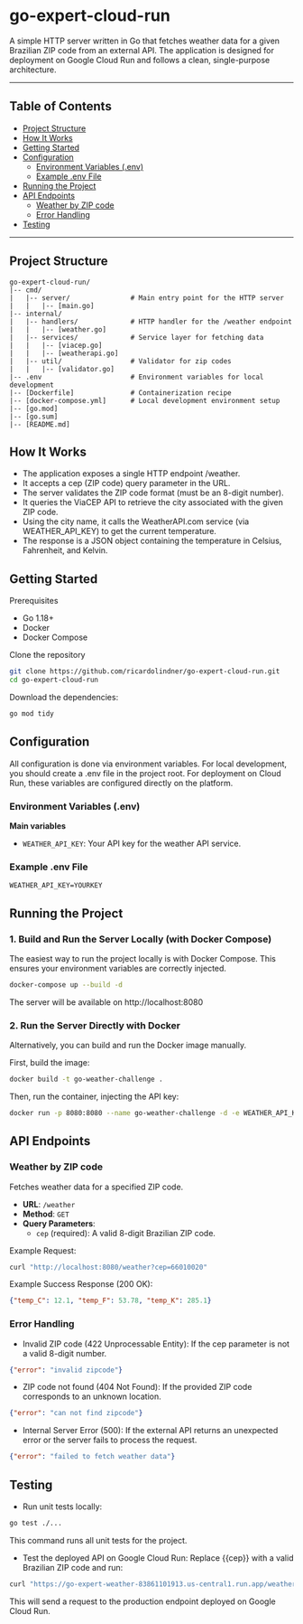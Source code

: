 # go-expert-cloud-run

A simple HTTP server written in Go that fetches weather data for a given Brazilian ZIP code from an external API.
The application is designed for deployment on Google Cloud Run and follows a clean, single-purpose architecture.

---

## Table of Contents
- [Project Structure](#project-structure)
- [How It Works](#how-it-works)
- [Getting Started](#getting-started)
- [Configuration](#configuration)
  - [Environment Variables (.env)](#environment-variables-env)
  - [Example .env File](#example-env-file)
- [Running the Project](#running-the-project)
- [API Endpoints](#api-endpoints)
    - [Weather by ZIP code](#weather-by-zip-code)
    - [Error Handling](#error-handling)
- [Testing](#testing)
---

## Project Structure

```text
go-expert-cloud-run/
|-- cmd/
|   |-- server/               # Main entry point for the HTTP server
|   |   |-- [main.go]
|-- internal/
|   |-- handlers/             # HTTP handler for the /weather endpoint
|   |   |-- [weather.go]
|   |-- services/             # Service layer for fetching data
|   |   |-- [viacep.go]
|   |   |-- [weatherapi.go]
|   |-- util/                 # Validator for zip codes
|   |   |-- [validator.go]
|-- .env                      # Environment variables for local development
|-- [Dockerfile]              # Containerization recipe
|-- [docker-compose.yml]      # Local development environment setup
|-- [go.mod]
|-- [go.sum]
|-- [README.md]
```

## How It Works
* The application exposes a single HTTP endpoint /weather.
* It accepts a cep (ZIP code) query parameter in the URL.
* The server validates the ZIP code format (must be an 8-digit number).
* It queries the ViaCEP API to retrieve the city associated with the given ZIP code.
* Using the city name, it calls the WeatherAPI.com service (via WEATHER_API_KEY) to get the current temperature.
* The response is a JSON object containing the temperature in Celsius, Fahrenheit, and Kelvin.

## Getting Started
Prerequisites
* Go 1.18+
* Docker
* Docker Compose

Clone the repository
```bash
git clone https://github.com/ricardolindner/go-expert-cloud-run.git
cd go-expert-cloud-run
```

Download the dependencies:
```bash
go mod tidy
```

## Configuration
All configuration is done via environment variables.
For local development, you should create a .env file in the project root. For deployment on Cloud Run, these variables are configured directly on the platform.

### Environment Variables (.env)

**Main variables**
* `WEATHER_API_KEY`: Your API key for the weather API service.

### Example .env File
```.env
WEATHER_API_KEY=YOURKEY
```

## Running the Project
### 1. Build and Run the Server Locally (with Docker Compose)
The easiest way to run the project locally is with Docker Compose. This ensures your environment variables are correctly injected.
```bash
docker-compose up --build -d
```

The server will be available on http://localhost:8080

### 2. Run the Server Directly with Docker
Alternatively, you can build and run the Docker image manually.

First, build the image:
```bash
docker build -t go-weather-challenge .
```
Then, run the container, injecting the API key:
```bash
docker run -p 8080:8080 --name go-weather-challenge -d -e WEATHER_API_KEY="YOUR_KEY_HERE" go-weather-challenge
```

## API Endpoints
### Weather by ZIP code
Fetches weather data for a specified ZIP code.
* **URL**: `/weather`
* **Method**: `GET`
* **Query Parameters**:
    * `cep` (required): A valid 8-digit Brazilian ZIP code.

Example Request:
```bash
curl "http://localhost:8080/weather?cep=66010020"
```

Example Success Response (200 OK):
```json
{"temp_C": 12.1, "temp_F": 53.78, "temp_K": 285.1}
```

### Error Handling

* Invalid ZIP code (422 Unprocessable Entity):
If the cep parameter is not a valid 8-digit number.
```json
{"error": "invalid zipcode"}
```

* ZIP code not found (404 Not Found):
If the provided ZIP code corresponds to an unknown location.
```json
{"error": "can not find zipcode"}
```

* Internal Server Error (500):
If the external API returns an unexpected error or the server fails to process the request.
```json
{"error": "failed to fetch weather data"}
```

## Testing
* Run unit tests locally:
```bash
go test ./...
```
This command runs all unit tests for the project.
* Test the deployed API on Google Cloud Run:
Replace {{cep}} with a valid Brazilian ZIP code and run:
```bash
curl "https://go-expert-weather-83861101913.us-central1.run.app/weather?cep={{cep}}"
```
This will send a request to the production endpoint deployed on Google Cloud Run.
